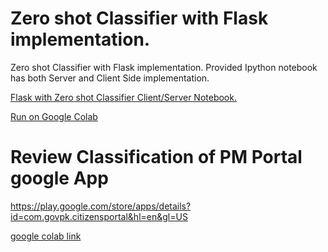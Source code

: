 # Zero shot Classifier with Flask implementation.
Zero shot Classifier with Flask implementation. Provided Ipython notebook has both Server and Client Side implementation.

 [Flask with Zero shot Classifier Client/Server Notebook.](https://github.com/Ali-wn/seealgo-task-nlp/blob/main/Flask_with_Zero_Shot_Classifier.ipynb)
 
 [Run on Google Colab](https://colab.research.google.com/drive/1VGH35_dwE8wn09RZgmT7sy8t_wg9W8yy?usp=sharing)
 
# Review Classification of PM Portal google App

https://play.google.com/store/apps/details?id=com.govpk.citizensportal&hl=en&gl=US

[google colab link](https://colab.research.google.com/drive/1Hj-1PRkaLRMZpVzLt7hZnRqnVrVr9S-q?usp=sharing)
 
